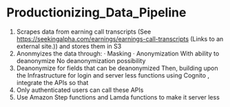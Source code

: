 # Productionizing_Data_Pipeline

1. Scrapes data from earning call transcripts (See https://seekingalpha.com/earnings/earnings-call-transcripts (Links to an external site.)) and stores them in S3
2. Anonmyizes the data through:
·       Masking
·       Anonymization
  With ability to deanonymize
  No deanonymization possibility
3. Deanonymize for fields that can be deanonymized
Then, building upon the Infrastructure for login and server less functions using Cognito , integrate the APIs so that
1. Only authenticated users can call these APIs
2. Use Amazon Step functions and Lamda functions to make it server less 

